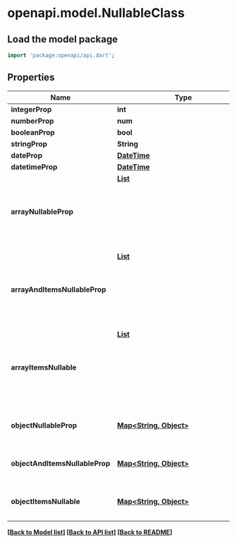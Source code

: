 # openapi.model.NullableClass

## Load the model package
```dart
import 'package:openapi/api.dart';
```

## Properties
Name | Type | Description | Notes
------------ | ------------- | ------------- | -------------
**integerProp** | **int** |  | [optional] 
**numberProp** | **num** |  | [optional] 
**booleanProp** | **bool** |  | [optional] 
**stringProp** | **String** |  | [optional] 
**dateProp** | [**DateTime**](DateTime.md) |  | [optional] 
**datetimeProp** | [**DateTime**](DateTime.md) |  | [optional] 
**arrayNullableProp** | [**List<Object>**](Object.md) |  | [optional] [default to const []]
**arrayAndItemsNullableProp** | [**List<Object>**](Object.md) |  | [optional] [default to const []]
**arrayItemsNullable** | [**List<Object>**](Object.md) |  | [optional] [default to const []]
**objectNullableProp** | [**Map<String, Object>**](Object.md) |  | [optional] [default to const {}]
**objectAndItemsNullableProp** | [**Map<String, Object>**](Object.md) |  | [optional] [default to const {}]
**objectItemsNullable** | [**Map<String, Object>**](Object.md) |  | [optional] [default to const {}]

[[Back to Model list]](../README.md#documentation-for-models) [[Back to API list]](../README.md#documentation-for-api-endpoints) [[Back to README]](../README.md)


